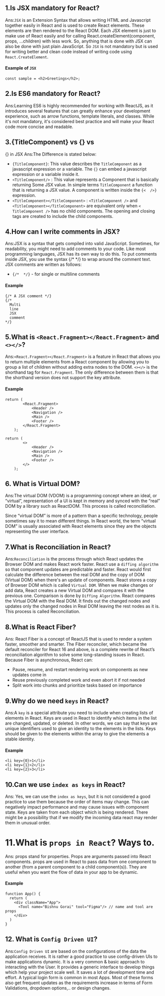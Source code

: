 ## 1.Is JSX mandatory for React?

Ans:`JSX` is an Extension Syntax that allows writing HTML and Javascript together easily in React and is used to create React elements. These elements are then rendered to the React DOM. Each JSX element is just to make use of React easily and for calling React.createElement(component, props, …children) with less work. So, anything that is done with JSX can also be done with just plain JavaScript. So `JSX` is not mandatory but is used for writing better and clean code instead of writing code using `React.CreateElement`.

#### Example of `JSX`

```
const sample = <h2>Greetings</h2>;
```

## 2.Is ES6 mandatory for React?

Ans:Learning ES6 is highly recommended for working with ReactJS, as it introduces several features that can greatly enhance your development experience, such as arrow functions, template literals, and classes. While it's not mandatory, it's considered best practice and will make your React code more concise and readable.

## 3.{TitleComponent} vs {<TitleComponent/>} vs

{<TitleComponent></TitleComponent>} in JSX
Ans:The Difference is stated below:

- `{TitleComponent}`: This value describes the `TitleComponent` as a javascript expression or a variable.
  The `{}` can embed a javascript expression or a variable inside it.
- `<TitleComponent/>` : This value represents a Component that is basically returning Some JSX value. In simple terms `TitleComponent` a function that is returning a JSX value.
  A component is written inside the `{<  />}` expression.
- `<TitleComponent></TitleComponent>` : `<TitleComponent />` and `<TitleComponent></TitleComponent>` are equivalent only when `< TitleComponent />` has no child components. The opening and closing tags are created to include the child components.

## 4.How can I write comments in JSX?

Ans:JSX is a syntax that gets compiled into valid JavaScript. Sometimes, for readability, you might need to add comments to your code. Like most programming languages, JSX has its own way to do this. To put comments inside JSX, you use the syntax {/\* \*/} to wrap around the comment text.
JSX comments are written as follows:

- `{/*  */}` - for single or multiline comments

#### Example

```
{/* A JSX comment */}
{/*
  Multi
  line
  JSX
  comment
*/}
```

## 5.What is `<React.Fragment></React.Fragment>` and `<></>`?

Ans:`<React.Fragment></React.Fragment>` is a feature in React that allows you to return multiple elements from a React component by allowing you to group a list of children without adding extra nodes to the DOM.
`<></>` is the shorthand tag for `React.Fragment`. The only difference between them is that the shorthand version does not support the key attribute.

#### Example

```
return (
        <React.Fragment>
            <Header />
            <Navigation />
            <Main />
            <Footer />
        </React.Fragment>
    );

return (
        <>
            <Header />
            <Navigation />
            <Main />
            <Footer />
        </>
    );
```

## 6. What is Virtual DOM?

Ans:The virtual DOM (VDOM) is a programming concept where an ideal, or “virtual”, representation of a UI is kept in memory and synced with the “real” DOM by a library such as ReactDOM. This process is called reconciliation.

Since “virtual DOM” is more of a pattern than a specific technology, people sometimes say it to mean different things. In React world, the term “virtual DOM” is usually associated with React elements since they are the objects representing the user interface.

## 7.What is Reconciliation in React?

Ans:`Reconciliation` is the process through which React updates the Browser DOM and makes React work faster. React use a `diffing algorithm` so that component updates are predictable and faster. React would first calculate the difference between the real DOM and the copy of DOM (Virtual DOM) when there's an update of components.
React stores a copy of Browser DOM which is called `Virtual DOM`. When we make changes or add data, React creates a new Virtual DOM and compares it with the previous one. Comparison is done by `Diffing Algorithm`.
React compares the Virtual DOM with the Real DOM. It finds out the changed nodes and updates only the changed nodes in Real DOM leaving the rest nodes as it is. This process is called Reconciliation.

## 8.What is React Fiber?

Ans: React Fiber is a concept of ReactJS that is used to render a system faster, smoother and smarter.
The Fiber reconciler, which became the default reconciler for React 16 and above, is a complete rewrite of React’s reconciliation algorithm to solve some long-standing issues in React.
Because Fiber is asynchronous, React can:

- Pause, resume, and restart rendering work on components as new updates come in
- Reuse previously completed work and even abort it if not needed
- Split work into chunks and prioritize tasks based on importance

## 9.Why do we need `keys` in React?

Ans:A `key` is a special attribute you need to include when creating lists of elements in React. Keys are used in React to identify which items in the list are changed, updated, or deleted. In other words, we can say that keys are unique identifiers used to give an identity to the elements in the lists.
Keys should be given to the elements within the array to give the elements a stable identity.

#### Example

```
<li key={0}>1</li>
<li key={1}>2</li>
<li key={2}>3</li>
```

## 10.Can we use `index as keys` in React?

Ans: Yes, we can use the `index as keys`, but it is not considered a good practice to use them because the order of items may change. This can negatively impact performance and may cause issues with component state.
Keys are taken from each object which is being rendered. There might be a possibility that if we modify the incoming data react may render them in unusual order.

# 11.What is `props in React`? Ways to.

Ans: props stand for properties. Props are arguments passed into React components. props are used in React to pass data from one component to another (from a parent component to a child component(s)). They are useful when you want the flow of data in your app to be dynamic.

#### Example

```
function App() {
  return (
    <div className="App">
      <Tool name="Bishnu Gorai" tool="Figma"/> // name and tool are props
    </div>
  )
}
```

## 12. What is `Config Driven UI`?

Ans:`Config Driven UI` are based on the configurations of the data the application receives. It is rather a good practice to use config-driven UIs to make applications dynamic.
It is a very common & basic approach to interacting with the User. It provides a generic interface to develop things which help your project scale well. It saves a lot of development time and effort.
A typical login form is common in most Apps. Most of these forms also get frequent updates as the requirements increase in terms of Form Validations, dropdown options,.. or design changes.

